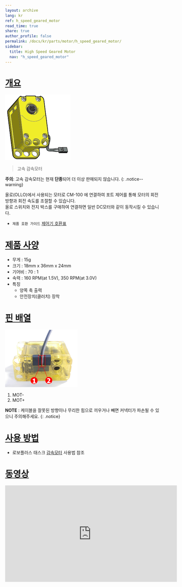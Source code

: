 ```yaml
---
layout: archive
lang: kr
ref: h_speed_geared_motor
read_time: true
share: true
author_profile: false
permalink: /docs/kr/parts/motor/h_speed_geared_motor/
sidebar:
  title: High Speed Geared Motor
  nav: "h_speed_geared_motor"
---
```


# [개요](#개요)

![img](/assets/images/parts/motor/h_speed_geared_motor_product.png)

> 고속 감속모터

**주의**: 고속 감속모터는 현재 **단종**되어 더 이상 판매되지 않습니다. 
{: .notice--warning}

올로(OLLO)에서 사용되는 모터로 CM-100 에 연결하여 포트 제어를 통해 모터의 회전 방향과 회전 속도를 조절할 수 있습니다.  
올로 스위치와 전지 박스를 구매하여 연결하면 일반 DC모터와 같이 동작시킬 수 있습니다.

- `제품 호환 가이드` [제어기 호환표]

# [제품 사양](#제품-사양)

- 무게 : 15g
- 크기 : 18mm x 36mm x 24mm
- 기어비 :  70 : 1
- 속력 : 160 RPM(at 1.5V), 350 RPM(at 3.0V)
- 특징
  - 양쪽 축 출력
  - 안전장치(클러치) 장착

# [핀 배열](#핀-배열)

![img](/assets/images/parts/motor/h_speed_geared_motor_pinout.png)

1. MOT-
2. MOT+

**NOTE** : 케이블을 잘못된 방향이나 무리한 힘으로 끼우거나 빼면 커넥터가 파손될 수 있으니 주의해주세요.
{: .notice}

# [사용 방법](#사용-방법)

- 로보플러스 태스크 [감속모터] 사용법 참조

# [동영상](#동영상)

<iframe width="560" height="315" src="https://www.youtube.com/embed/-qRy_NDd5eU" frameborder="0" allowfullscreen></iframe>

[감속모터]: /docs/kr/software/rplus1/task/programming_02/#감속모터
[제어기 호환표]: /docs/kr/parts/controller/controller_compatibility/
